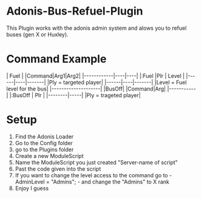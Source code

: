 # Adonis-Bus-Refuel-Plugin
This Plugin works with the adonis admin system and alows you to refuel buses (gen X or Huxley).

# Command Example
| Fuel |
|Command|Arg1|Arg2|
|------------|----|----|
|:Fuel |Plr | Level |
|------|----|-------|
|Ply = targeted player|
|------|----|-------|
|Level = Fuel level for the bus|
|--------------------|
|BusOff|
|Command|Arg|
|-----------|
|:BusOff | Plr |
|--------|-----|
|Ply = trageted player|

# Setup
1) Find the Adonis Loader
2) Go to the Config folder
3) go to the Plugins folder
4) Create a new ModuleScript
5) Name the ModuleScript you just created "Server-name of script"
6) Past the code given into the script
7) If you want to change the level access to the command go to - AdminLevel = "Admins"; - and change the "Admins" to X rank
8) Enjoy I guess
